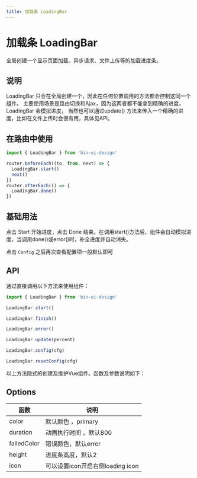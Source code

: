 ```yaml
---
title: 加载条 LoadingBar
---
```


<b-back-top></b-back-top>

# 加载条 LoadingBar

全局创建一个显示页面加载、异步请求、文件上传等的加载进度条。

## 说明

LoadingBar 只会在全局创建一个，因此在任何位置调用的方法都会控制这同一个组件。 主要使用场景是路由切换和Ajax，因为这两者都不能拿到精确的进度，LoadingBar 会模拟进度， 当然也可以通过update()
方法来传入一个精确的进度，比如在文件上传时会很有用，具体见API。

## 在路由中使用

```ts
import { LoadingBar } from 'bin-ui-design'

router.beforeEach((to, from, next) => {
  LoadingBar.start()
  next()
})
router.afterEach(() => {
  LoadingBar.done()
})
```

## 基础用法

点击 Start 开始进度，点击 Done 结束。在调用start()方法后，组件会自动模拟进度，当调用done()或error()时，补全进度并自动消失。

点击 `Config` 之后再次查看配置项一般默认即可

<preview path="./demo/LoadingBar/Basic.vue"></preview>

## API

通过直接调用以下方法来使用组件：

```ts
import { LoadingBar } from 'bin-ui-design'

LoadingBar.start()

LoadingBar.finish()

LoadingBar.error()

LoadingBar.update(percent)

LoadingBar.config(cfg)

LoadingBar.resetConfig(cfg)
```

以上方法隐式的创建及维护Vue组件。函数及参数说明如下：

## Options

| 函数        | 说明                             |
| ----------- | -------------------------------- |
| color       | 默认颜色 ，primary               |
| duration    | 动画执行时间 ，默认800           |
| failedColor | 错误颜色，默认error              |
| height      | 进度条高度，默认2                |
| icon        | 可以设置icon开启右侧loading icon |

